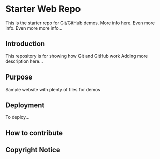 # Starter Web Repo

This is the starter repo for Git/GitHub demos.
More info here.
Even more info.
Even more more info...

## Introduction

This repository is for showing how Git and GitHub work
Adding more description here...

## Purpose

Sample website with plenty of files for demos

## Deployment
To deploy...

## How to contribute

## Copyright Notice
